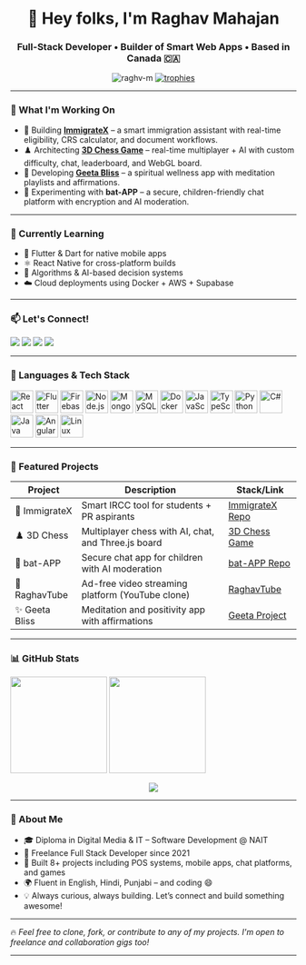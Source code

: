 <h1 align="center">👋 Hey folks, I'm Raghav Mahajan</h1>
<h3 align="center">Full-Stack Developer • Builder of Smart Web Apps • Based in Canada 🇨🇦</h3>

<p align="center">
  <img src="https://komarev.com/ghpvc/?username=raghv-m&label=Profile%20views&color=0e75b6&style=flat" alt="raghv-m" />
  <a href="https://github.com/ryo-ma/github-profile-trophy">
    <img src="https://github-profile-trophy.vercel.app/?username=raghv-m&theme=gruvbox&margin-w=10&margin-h=15" alt="trophies" />
  </a>
</p>

---

### 🚀 What I'm Working On

- 🎯 Building **[ImmigrateX](https://github.com/DMIT-2590/2024-Fall-ImmigrateX.git)** – a smart immigration assistant with real-time eligibility, CRS calculator, and document workflows.  
- ♟️ Architecting **[3D Chess Game](https://github.com/raghv-m/chess)** – real-time multiplayer + AI with custom difficulty, chat, leaderboard, and WebGL board.  
- 📿 Developing **[Geeta Bliss](https://github.com/DMIT-2504/project-raghv-m.git)** – a spiritual wellness app with meditation playlists and affirmations.  
- 🔐 Experimenting with **bat-APP** – a secure, children-friendly chat platform with encryption and AI moderation.

---

### 🌱 Currently Learning

- 🤖 Flutter & Dart for native mobile apps  
- ⚛️ React Native for cross-platform builds  
- 🧠 Algorithms & AI-based decision systems  
- ☁️ Cloud deployments using Docker + AWS + Supabase  

---

### 📫 Let's Connect!

<p align="left">
  <a href="mailto:devrvm@gmail.com"><img src="https://img.shields.io/badge/Email-devrvm@gmail.com-blue?style=for-the-badge&logo=gmail" /></a>
  <a href="https://www.linkedin.com/in/raghav-mahajan-17611b24b/"><img src="https://img.shields.io/badge/LinkedIn-Raghav%20Mahajan-blue?style=for-the-badge&logo=linkedin" /></a>
  <a href="https://www.raghv.dev"><img src="https://img.shields.io/badge/Portfolio-www.raghv.dev-brightgreen?style=for-the-badge&logo=vercel" /></a>
  <a href="https://instagram.com/ragh.v_"><img src="https://img.shields.io/badge/Instagram-raghv--m-E4405F?style=for-the-badge&logo=instagram&logoColor=white" /></a>
</p>

---

### 🧠 Languages & Tech Stack

<p align="left">
  <img src="https://cdn.jsdelivr.net/gh/devicons/devicon/icons/react/react-original.svg" height="40" alt="React"/>
  <img src="https://cdn.jsdelivr.net/gh/devicons/devicon/icons/flutter/flutter-original.svg" height="40" alt="Flutter"/>
  <img src="https://cdn.jsdelivr.net/gh/devicons/devicon/icons/firebase/firebase-plain.svg" height="40" alt="Firebase"/>
  <img src="https://cdn.jsdelivr.net/gh/devicons/devicon/icons/nodejs/nodejs-original.svg" height="40" alt="Node.js"/>
  <img src="https://cdn.jsdelivr.net/gh/devicons/devicon/icons/mongodb/mongodb-original.svg" height="40" alt="MongoDB"/>
  <img src="https://cdn.jsdelivr.net/gh/devicons/devicon/icons/mysql/mysql-original.svg" height="40" alt="MySQL"/>
  <img src="https://cdn.jsdelivr.net/gh/devicons/devicon/icons/docker/docker-original.svg" height="40" alt="Docker"/>
  <img src="https://cdn.jsdelivr.net/gh/devicons/devicon/icons/javascript/javascript-original.svg" height="40" alt="JavaScript"/>
  <img src="https://cdn.jsdelivr.net/gh/devicons/devicon/icons/typescript/typescript-original.svg" height="40" alt="TypeScript"/>
  <img src="https://cdn.jsdelivr.net/gh/devicons/devicon/icons/python/python-original.svg" height="40" alt="Python"/>
  <img src="https://cdn.jsdelivr.net/gh/devicons/devicon/icons/csharp/csharp-original.svg" height="40" alt="C#"/>
  <img src="https://cdn.jsdelivr.net/gh/devicons/devicon/icons/java/java-original.svg" height="40" alt="Java"/>
  <img src="https://cdn.jsdelivr.net/gh/devicons/devicon/icons/angularjs/angularjs-original.svg" height="40" alt="Angular"/>
  <img src="https://cdn.jsdelivr.net/gh/devicons/devicon/icons/linux/linux-original.svg" height="40" alt="Linux"/>
</p>

---

### 💼 Featured Projects

| Project        | Description                                                                 | Stack/Link                                                                 |
|----------------|-----------------------------------------------------------------------------|----------------------------------------------------------------------------|
| 🧠 ImmigrateX   | Smart IRCC tool for students + PR aspirants                                | [ImmigrateX Repo](https://github.com/DMIT-2590/2024-Fall-ImmigrateX.git)  |
| ♟️ 3D Chess      | Multiplayer chess with AI, chat, and Three.js board                       | [3D Chess Game](https://github.com/raghv-m/chess)                         |
| 🔐 bat-APP      | Secure chat app for children with AI moderation                            | [bat-APP Repo](https://github.com/raghv-m/bat-APP)                        |
| 🎥 RaghavTube   | Ad-free video streaming platform (YouTube clone)                           | [RaghavTube](https://github.com/raghv-m/raghavtube)                       |
| ✨ Geeta Bliss  | Meditation and positivity app with affirmations                            | [Geeta Project](https://github.com/DMIT-2504/project-raghv-m.git)         |

---

### 📊 GitHub Stats

<p>
  <img src="https://github-readme-stats.vercel.app/api/top-langs/?username=raghv-m&layout=compact&theme=radical" height="170"/>
  <img src="https://github-readme-stats.vercel.app/api?username=raghv-m&show_icons=true&theme=radical&hide=issues" height="170"/>
</p>
<p align="center">
  <img src="https://github-readme-streak-stats.herokuapp.com/?user=raghv-m&theme=radical" />
</p>

---

### 🙌 About Me

- 🎓 Diploma in Digital Media & IT – Software Development @ NAIT  
- 💼 Freelance Full Stack Developer since 2021  
- 📲 Built 8+ projects including POS systems, mobile apps, chat platforms, and games  
- 🌍 Fluent in English, Hindi, Punjabi – and coding 😄  
- 💡 Always curious, always building. Let’s connect and build something awesome!

---

🔥 *Feel free to clone, fork, or contribute to any of my projects. I'm open to freelance and collaboration gigs too!*

---

